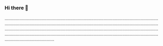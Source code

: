 ### Hi there 👋

........................................................................................................................................................................................................................................................................................................................................................................................................................................................................................................................................................